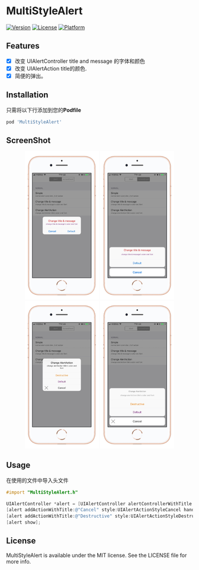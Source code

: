 # MultiStyleAlert

[![Version](https://img.shields.io/cocoapods/v/MultiStyleAlert.svg?style=flat)](https://cocoapods.org/pods/MultiStyleAlert)
[![License](https://img.shields.io/cocoapods/l/MultiStyleAlert.svg?style=flat)](https://cocoapods.org/pods/MultiStyleAlert)
[![Platform](https://img.shields.io/cocoapods/p/MultiStyleAlert.svg?style=flat)](https://cocoapods.org/pods/MultiStyleAlert)

## Features
- [x] 改变 UIAlertController title and message 的字体和颜色
- [x] 改变 UIAlertAction title的颜色.
- [x] 简便的弹出。

## Installation

只需将以下行添加到您的**Podfile**

```ruby
pod 'MultiStyleAlert'
```
## ScreenShot
<div align = "center"> 
<img src="ScreenShot/IMG_0086.JPG" width="200" />
<img src="ScreenShot/IMG_0089.JPG" width="200" />
<img src="ScreenShot/IMG_0087.JPG" width="200" />
<img src="ScreenShot/IMG_0088.JPG" width="200" />
</div>

## Usage

在使用的文件中导入头文件

```objective-c
#import "MultiStyleAlert.h"

```

```objective-c
UIAlertController *alert = [UIAlertController alertControllerWithTitle:@"Change title & message" message:@"change title & message's color and font " preferredStyle:UIAlertControllerStyleAlert];
[alert addActionWithTitle:@"Cancel" style:UIAlertActionStyleCancel handler:nil];
[alert addActionWithTitle:@"Destructive" style:UIAlertActionStyleDestructive handler:nil];
[alert show];

```

## License

MultiStyleAlert is available under the MIT license. See the LICENSE file for more info.


